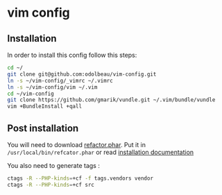 # vim config

## Installation

In order to install this config follow this steps:

```bash
cd ~/
git clone git@github.com:odolbeau/vim-config.git
ln -s ~/vim-config/_vimrc ~/.vimrc
ln -s ~/vim-config/vim ~/.vim
cd ~/vim-config
git clone https://github.com/gmarik/vundle.git ~/.vim/bundle/vundle
vim +BundleInstall +qall
```

## Post installation

You will need to download [refactor.phar](https://github.com/QafooLabs/php-refactoring-browser).
Put it in `/usr/local/bin/refcator.phar` or read [installation documentation](https://github.com/vim-php/vim-php-refactoring)

You also need to generate tags :

```bash
ctags -R --PHP-kinds=+cf -f tags.vendors vendor
ctags -R --PHP-kinds=+cf src
```
